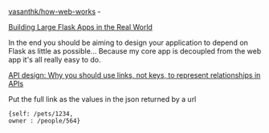 [vasanthk/how-web-works](https://github.com/vasanthk/how-web-works) - 

[Building Large Flask Apps in the Real World ](https://news.ycombinator.com/item?id=11121355)

In the end you should be aiming to design your application to depend on Flask as little as possible... Because my core app is decoupled from the web app it's all really easy to do.

[API design: Why you should use links, not keys, to represent relationships in APIs](https://cloud.google.com/blog/products/application-development/api-design-why-you-should-use-links-not-keys-to-represent-relationships-in-apis)

Put the full link as the values in the json returned by a url

```
{self: /pets/1234,
owner : /people/564}
```
